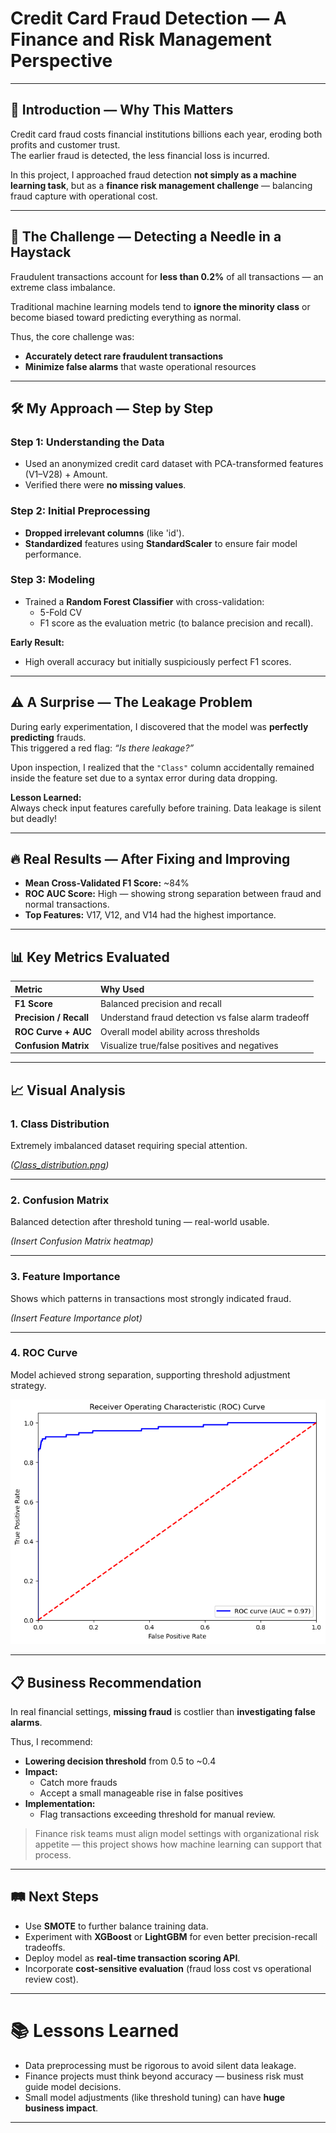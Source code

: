 # Credit Card Fraud Detection — A Finance and Risk Management Perspective

---

## 🧩 Introduction — Why This Matters

Credit card fraud costs financial institutions billions each year, eroding both profits and customer trust.  
The earlier fraud is detected, the less financial loss is incurred.

In this project, I approached fraud detection **not simply as a machine learning task**, but as a **finance risk management challenge** — balancing fraud capture with operational cost.

---

## 🚀 The Challenge — Detecting a Needle in a Haystack

Fraudulent transactions account for **less than 0.2%** of all transactions — an extreme class imbalance.

Traditional machine learning models tend to **ignore the minority class** or become biased toward predicting everything as normal.

Thus, the core challenge was:
- **Accurately detect rare fraudulent transactions**
- **Minimize false alarms** that waste operational resources

---

## 🛠️ My Approach — Step by Step

### Step 1: Understanding the Data
- Used an anonymized credit card dataset with PCA-transformed features (V1–V28) + Amount.
- Verified there were **no missing values**.

### Step 2: Initial Preprocessing
- **Dropped irrelevant columns** (like 'id').
- **Standardized** features using **StandardScaler** to ensure fair model performance.

### Step 3: Modeling
- Trained a **Random Forest Classifier** with cross-validation:
  - 5-Fold CV
  - F1 score as the evaluation metric (to balance precision and recall).

**Early Result:**  
- High overall accuracy but initially suspiciously perfect F1 scores.

---

## ⚠️ A Surprise — The Leakage Problem

During early experimentation, I discovered that the model was **perfectly predicting** frauds.  
This triggered a red flag: *“Is there leakage?”*

Upon inspection, I realized that the `"Class"` column accidentally remained inside the feature set due to a syntax error during data dropping.

**Lesson Learned:**  
Always check input features carefully before training. Data leakage is silent but deadly!

---

## 🔥 Real Results — After Fixing and Improving

- **Mean Cross-Validated F1 Score:** ~84%
- **ROC AUC Score:** High — showing strong separation between fraud and normal transactions.
- **Top Features:** V17, V12, and V14 had the highest importance.

---

## 📊 Key Metrics Evaluated

| Metric | Why Used |
|:-------|:---------|
| **F1 Score** | Balanced precision and recall |
| **Precision / Recall** | Understand fraud detection vs false alarm tradeoff |
| **ROC Curve + AUC** | Overall model ability across thresholds |
| **Confusion Matrix** | Visualize true/false positives and negatives |

---

## 📈 Visual Analysis

### 1. Class Distribution
Extremely imbalanced dataset requiring special attention.

*([Class_distribution.png](https://github.com/KrrishKapoor/credit-card-fraud-detection/blob/main/Class_distribution.png))*

---

### 2. Confusion Matrix
Balanced detection after threshold tuning — real-world usable.

*(Insert Confusion Matrix heatmap)*

---

### 3. Feature Importance
Shows which patterns in transactions most strongly indicated fraud.

*(Insert Feature Importance plot)*

---

### 4. ROC Curve
Model achieved strong separation, supporting threshold adjustment strategy.

![ROC Curve](roc_curve.png)

---

## 📋 Business Recommendation

In real financial settings, **missing fraud** is costlier than **investigating false alarms**.

Thus, I recommend:
- **Lowering decision threshold** from 0.5 to ~0.4
- **Impact:** 
  - Catch more frauds
  - Accept a small manageable rise in false positives
- **Implementation:** 
  - Flag transactions exceeding threshold for manual review.

> Finance risk teams must align model settings with organizational risk appetite — this project shows how machine learning can support that process.

---

## 🛤️ Next Steps

- Use **SMOTE** to further balance training data.
- Experiment with **XGBoost** or **LightGBM** for even better precision-recall tradeoffs.
- Deploy model as **real-time transaction scoring API**.
- Incorporate **cost-sensitive evaluation** (fraud loss cost vs operational review cost).

---

# 📚 Lessons Learned

- Data preprocessing must be rigorous to avoid silent data leakage.
- Finance projects must think beyond accuracy — business risk must guide model decisions.
- Small model adjustments (like threshold tuning) can have **huge business impact**.

---
